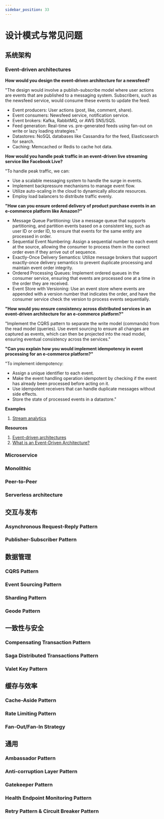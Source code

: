 ```yaml
---
sidebar_position: 33
---
```


# 设计模式与常见问题

## 系统架构

### Event-driven architectures

**How would you design the event-driven architecture for a  newsfeed?**

"The design would involve a publish-subscribe model where user actions are events that are published to a messaging system. Subscribers, such as the newsfeed service, would consume these events to update the feed.

- Event producers: User actions (post, like, comment, share).
- Event consumers: Newsfeed service, notification service.
- Event brokers: Kafka, RabbitMQ, or AWS SNS/SQS.
- Feed generation: Real-time vs. pre-generated feeds using fan-out on write or lazy loading strategies."
- Datastores: NoSQL databases like Cassandra for the feed, Elasticsearch for search.
- Caching: Memcached or Redis to cache hot data.

**How would you handle peak traffic in an event-driven live streaming service like Facebook Live?**

"To handle peak traffic, we can:

- Use a scalable messaging system to handle the surge in events.
- Implement backpressure mechanisms to manage event flow.
- Utilize auto-scaling in the cloud to dynamically allocate resources.
- Employ load balancers to distribute traffic evenly.

**"How can you ensure ordered delivery of product purchase events in an e-commerce platform like Amazon?"**

- Message Queue Partitioning: Use a message queue that supports partitioning, and partition events based on a consistent key, such as user ID or order ID, to ensure that events for the same entity are processed in order.
- Sequential Event Numbering: Assign a sequential number to each event at the source, allowing the consumer to process them in the correct order even if they arrive out of sequence.
- Exactly-Once Delivery Semantics: Utilize message brokers that support exactly-once delivery semantics to prevent duplicate processing and maintain event order integrity.
- Ordered Processing Queues: Implement ordered queues in the consumer service, ensuring that events are processed one at a time in the order they are received.
- Event Store with Versioning: Use an event store where events are appended with a version number that indicates the order, and have the consumer service check the version to process events sequentially.

**"How would you ensure consistency across distributed services in an event-driven architecture for an e-commerce platform?"**

"Implement the CQRS pattern to separate the write model (commands) from the read model (queries). Use event sourcing to ensure all changes are captured as events, which can then be projected into the read model, ensuring eventual consistency across the services."

**"Can you explain how you would implement idempotency in event processing for an e-commerce platform?"**

"To implement idempotency:
- Assign a unique identifier to each event.
- Make the event handling operation idempotent by checking if the event has already been processed before acting on it.
- Use idempotent receivers that can handle duplicate messages without side effects.
- Store the state of processed events in a datastore."

**Examples**
1. [Stream analytics](https://cloud.google.com/pubsub#stream-analytics)

**Resources**
1. [Event-driven architectures](https://cloud.google.com/eventarc/docs/event-driven-architectures)
2. [What is an Event-Driven Architecture?](https://aws.amazon.com/event-driven-architecture/)

### Microservice

### Monolithic

### Peer-to-Peer

### Serverless architecture


## 交互与发布

### Asynchronous Request-Reply Pattern

### Publisher-Subscriber Pattern

## 数据管理

### CQRS Pattern

### Event Sourcing Pattern

### Sharding Pattern

### Geode Pattern

## 一致性与安全

### Compensating Transaction Pattern

### Saga Distributed Transactions Pattern

### Valet Key Pattern

## 缓存与效率

### Cache-Aside Pattern

### Rate Limiting Pattern

### Fan-Out/Fan-In Strategy

## 通用

### Ambassador Pattern

### Anti-corruption Layer Pattern

### Gatekeeper Pattern

### Health Endpoint Monitoring Pattern

### Retry Pattern & Circuit Breaker Pattern

